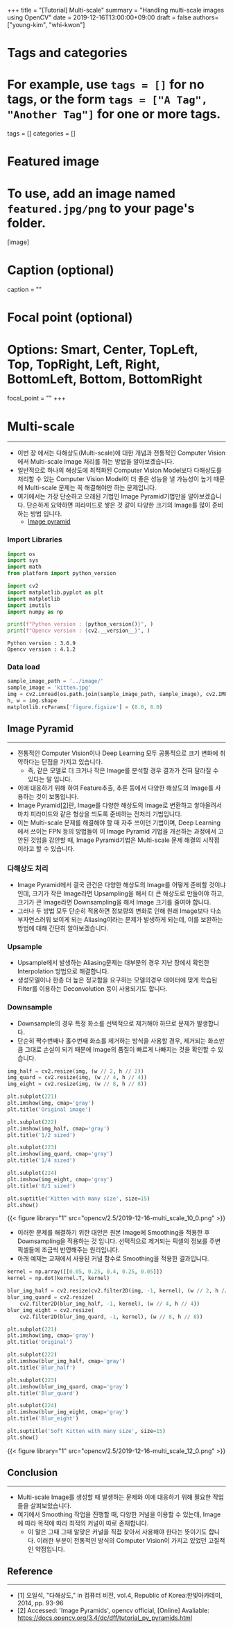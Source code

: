 
+++
title = "[Tutorial] Multi-scale"
summary = "Handling multi-scale images using OpenCV"
date = 2019-12-16T13:00:00+09:00
draft = false
authors=["young-kim", "whi-kwon"]
# Tags and categories
# For example, use `tags = []` for no tags, or the form `tags = ["A Tag", "Another Tag"]` for one or more tags.
tags = []
categories = []

# Featured image
# To use, add an image named `featured.jpg/png` to your page's folder.
[image]
  # Caption (optional)
  caption = ""

  # Focal point (optional)
  # Options: Smart, Center, TopLeft, Top, TopRight, Left, Right, BottomLeft, Bottom, BottomRight
  focal_point = ""
+++
# Multi-scale
---
* 이번 장 에서는 다해상도(Multi-scale)에 대한 개념과 전통적인 Computer Vision에서 Multi-scale Image 처리를 하는 방법을 알아보겠습니다.
* 일반적으로 하나의 해상도에 최적화된 Computer Vision Model보다 다해상도를 처리할 수 있는 Computer Vision Model이 더 좋은 성능을 낼 가능성이 높기 때문에 Multi-scale 문제는 꼭 해결해야만 하는 문제입니다.
* 여기에서는 가장 단순하고 오래된 기법인 Image Pyramid기법만을 알아보겠습니다. 단순하게 요약하면 피라미드로 쌓은 것 같이 다양한 크기의 Image를 많이 준비하는 방법 입니다.
    - [Image pyramid](#imagenbspPyramid)


### Import Libraries


```python
import os
import sys
import math
from platform import python_version

import cv2
import matplotlib.pyplot as plt
import matplotlib
import imutils
import numpy as np

print(f"Python version : {python_version()}", )
print(f"Opencv version : {cv2.__version__}", )
```

    Python version : 3.6.9
    Opencv version : 4.1.2


### Data load


```python
sample_image_path = '../image/'
sample_image = 'kitten.jpg'
img = cv2.imread(os.path.join(sample_image_path, sample_image), cv2.IMREAD_GRAYSCALE)
h, w = img.shape
matplotlib.rcParams['figure.figsize'] = (8.0, 8.0)
```

## Image&nbsp;Pyramid
---

* 전통적인 Computer Vision이나 Deep Learning 모두 공통적으로 크기 변화에 취약하다는 단점을 가지고 있습니다.
    * 즉, 같은 모델로 더 크거나 작은 Image를 분석할 경우 결과가 전혀 달라질 수 있다는 말 입니다.
* 이에 대응하기 위해 하여 Feature추출, 추론 등에서 다양한 해상도의 Image를 사용하는 것이 보통입니다.
* Image Pyramid[[2]](https://docs.opencv.org/3.4/dc/dff/tutorial_py_pyramids.html)란, Image를 다양한 해상도의 Image로 변환하고 쌓아올려서 마치 피라미드와 같은 형상을 띄도록 준비하는 전처리 기법입니다.
* 이는 Multi-scale 문제를 해결해야 할 때 자주 쓰이던 기법이며, Deep Learning에서 쓰이는 FPN 등의 방법들이 이 Image Pyramid 기법을 개선하는 과정에서 고안된 것임을 감안할 때, Image Pyramid기법은 Multi-scale 문제 해결의 시작점 이라고 할 수 있습니다.


### 다해상도 처리
* Image Pyramid에서 결국 관건은 다양한 해상도의 Image를 어떻게 준비할 것이냐 인데, 크기가 작은 Image라면 Upsampling을 해서 더 큰 해상도로 만들어야 하고, 크기가 큰 Image라면 Downsampling을 해서 Image 크기를 줄여야 합니다.
* 그러나 두 방법 모두 단순히 적용하면 정보량의 변화로 인해 원래 Image보다 다소 부자연스러워 보이게 되는 Aliasing이라는 문제가 발생하게 되는데, 이를 보완하는 방법에 대해 간단히 알아보겠습니다.

### Upsample
* Upsample에서 발생하는 Aliasing문제는 대부분의 경우 지난 장에서 확인한 Interpolation 방법으로 해결합니다.
* 생성모델이나 한층 더 높은 정교함을 요구하는 모델의경우 데이터에 맞게 학습된 Filter를 이용하는 Deconvolution 등이 사용되기도 합니다.

### Downsample

* Downsample의 경우 특정 화소를 선택적으로 제거해야 하므로 문제가 발생합니다.
* 단순히 짝수번째나 홀수번째 화소를 제거하는 방식을 사용할 경우, 제거되는 화소만큼 그대로 손실이 되기 때문에 Image의 품질이 빠르게 나빠지는 것을 확인할 수 있습니다.


```python
img_half = cv2.resize(img, (w // 2, h // 2))
img_quard = cv2.resize(img, (w // 4, h // 4))
img_eight = cv2.resize(img, (w // 8, h // 8))

plt.subplot(221)
plt.imshow(img, cmap='gray')
plt.title('Original image')

plt.subplot(222)
plt.imshow(img_half, cmap='gray')
plt.title('1/2 sized')

plt.subplot(223)
plt.imshow(img_quard, cmap='gray')
plt.title('1/4 sized')

plt.subplot(224)
plt.imshow(img_eight, cmap='gray')
plt.title('8/1 sized')

plt.suptitle('Kitten with many size', size=15)
plt.show()
```

{{< figure library="1" src="opencv/2.5/2019-12-16-multi_scale_10_0.png" >}}



* 이러한 문제를 해결하기 위한 대안은 원본 Image에 Smoothing을 적용한 후 Downsampling을 적용하는 것 입니다. 선택적으로 제거되는 픽셀의 정보를 주변 픽셀들에 조금씩 반영해주는 원리입니다.
* 아래 예제는 교재에서 사용된 커널 함수로 Smoothing을 적용한 결과입니다.


```python
kernel = np.array([[0.05, 0.25, 0.4, 0.25, 0.05]])
kernel = np.dot(kernel.T, kernel)

blur_img_half = cv2.resize(cv2.filter2D(img, -1, kernel), (w // 2, h // 2))
blur_img_quard = cv2.resize(
    cv2.filter2D(blur_img_half, -1, kernel), (w // 4, h // 4))
blur_img_eight = cv2.resize(
    cv2.filter2D(blur_img_quard, -1, kernel), (w // 8, h // 8))

plt.subplot(221)
plt.imshow(img, cmap='gray')
plt.title('Original')

plt.subplot(222)
plt.imshow(blur_img_half, cmap='gray')
plt.title('Blur_half')

plt.subplot(223)
plt.imshow(blur_img_quard, cmap='gray')
plt.title('Blur_quard')

plt.subplot(224)
plt.imshow(blur_img_eight, cmap='gray')
plt.title('Blur_eight')

plt.suptitle('Soft Kitten with many size', size=15)
plt.show()
```


{{< figure library="1" src="opencv/2.5/2019-12-16-multi_scale_12_0.png" >}}

## Conclusion
---
* Multi-scale Image를 생성할 때 발생하는 문제와 이에 대응하기 위해 필요한 작업들을 살펴보았습니다.
* 여기에서 Smoothing 작업을 진행할 때, 다양한 커널을 이용할 수 있는데, Image에 따라 목적에 따라 최적의 커널이 따로 존재합니다.
    * 이 말은 그때 그때 알맞은 커널을 직접 찾아서 사용해야 한다는 뜻이기도 합니다. 이러한 부분이 전통적인 방식의 Computer Vision이 가지고 있었던 고질적인 약점입니다.

## Reference
---
* [1] 오일석, "다해상도," in 컴퓨터 비전, vol.4, Republic of Korea:한빛아카데미, 2014, pp. 93-96
* [2] Accessed: 'Image Pyramids', opencv official, [Online] Avaliable: https://docs.opencv.org/3.4/dc/dff/tutorial_py_pyramids.html